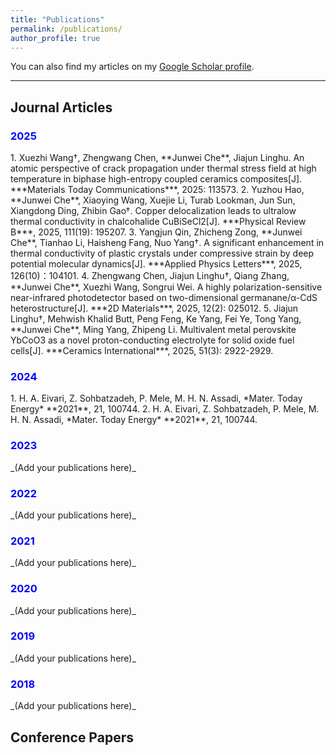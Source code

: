 ```yaml
---
title: "Publications"
permalink: /publications/
author_profile: true
---
```


You can also find my articles on my [Google Scholar profile](https://scholar.google.com.hk/citations?user=z6DY2D0AAAAJ&hl=zh-CN).

---

## Journal Articles

<h3 style="color:blue;">2025</h3>
1. Xuezhi Wang†, Zhengwang Chen, **Junwei Che**, Jiajun Linghu. An atomic perspective of crack propagation under thermal stress field at high temperature in biphase high-entropy coupled ceramics composites[J]. ***Materials Today Communications***, 2025: 113573. 
2. Yuzhou Hao, **Junwei Che**, Xiaoying Wang, Xuejie Li, Turab Lookman, Jun Sun, Xiangdong Ding, Zhibin Gao†. Copper delocalization leads to ultralow thermal conductivity in chalcohalide CuBiSeCl2[J]. ***Physical Review B***, 2025, 111(19): 195207.
3. Yangjun Qin, Zhicheng Zong, **Junwei Che**, Tianhao Li, Haisheng Fang, Nuo Yang†.  A significant enhancement in thermal conductivity of plastic crystals under compressive strain by deep potential molecular dynamics[J]. ***Applied Physics Letters***, 2025, 126(10)：104101.
4. Zhengwang Chen, Jiajun Linghu†, Qiang Zhang, **Junwei Che**, Xuezhi Wang, Songrui Wei. A highly polarization-sensitive near-infrared photodetector based on two-dimensional germanane/α-CdS heterostructure[J]. ***2D Materials***, 2025, 12(2): 025012.
5. Jiajun Linghu†, Mehwish Khalid Butt, Peng Feng, Ke Yang, Fei Ye, Tong Yang, **Junwei Che**, Ming Yang, Zhipeng Li. Multivalent metal perovskite YbCoO3 as a novel proton-conducting electrolyte for solid oxide fuel cells[J]. ***Ceramics International***, 2025, 51(3): 2922-2929.

<h3 style="color:blue;">2024</h3>
1. H. A. Eivari, Z. Sohbatzadeh, P. Mele, M. H. N. Assadi, *Mater. Today Energy* **2021**, 21, 100744.  
2. H. A. Eivari, Z. Sohbatzadeh, P. Mele, M. H. N. Assadi, *Mater. Today Energy* **2021**, 21, 100744.  

<h3 style="color:blue;">2023</h3>
_(Add your publications here)_

<h3 style="color:blue;">2022</h3>
_(Add your publications here)_

<h3 style="color:blue;">2021</h3>
_(Add your publications here)_

<h3 style="color:blue;">2020</h3>
_(Add your publications here)_

<h3 style="color:blue;">2019</h3>
_(Add your publications here)_

<h3 style="color:blue;">2018</h3>
_(Add your publications here)_


## Conference Papers

 

